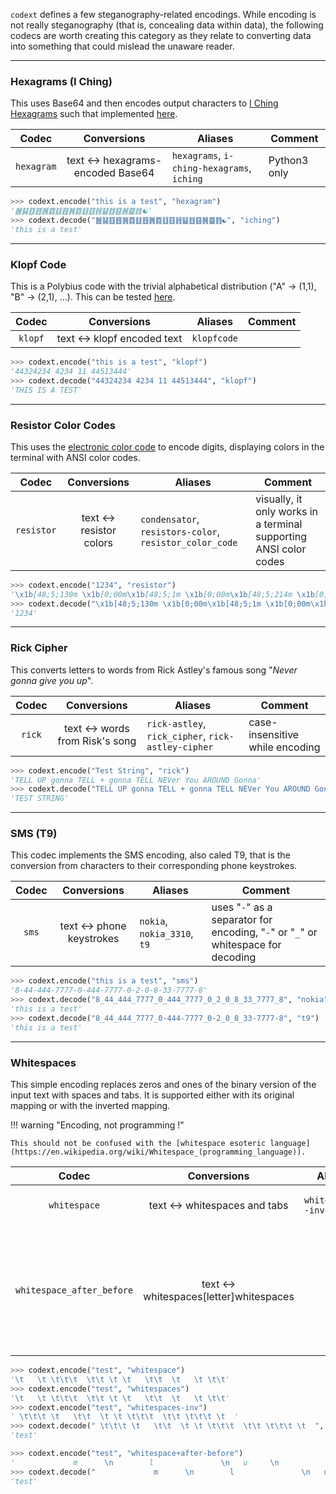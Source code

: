 `codext` defines a few steganography-related encodings. While encoding is not really steganography (that is, concealing data within data), the following codecs are worth creating this category as they relate to converting data into something that could mislead the unaware reader.

-----

### Hexagrams (I Ching)

This uses Base64 and then encodes output characters to [I Ching Hexagrams](https://en.wikipedia.org/wiki/Hexagram_%28I_Ching%29) such that implemented [here](https://github.com/qntm/hexagram-encode).

**Codec** | **Conversions** | **Aliases** | **Comment**
:---: | :---: | --- | ---
`hexagram` | text <-> hexagrams-encoded Base64 | `hexagrams`, `i-ching-hexagrams`, `iching` | Python3 only

```python
>>> codext.encode("this is a test", "hexagram")
'䷰䷭䷚䷔䷞䷺䷗䷔䷞䷺䷗䷚䷏䷊䷂䷕䷞䷈䷇☯'
>>> codext.decode("䷰䷭䷚䷔䷞䷺䷗䷔䷞䷺䷗䷚䷏䷊䷂䷕䷞䷈䷇☯", "iching")
'this is a test'
```

-----

### Klopf Code

This is a Polybius code with the trivial alphabetical distribution ("A" -> (1,1), "B" -> (2,1), ...). This can be tested [here](https://gc.de/gc/klopfcode/).

**Codec** | **Conversions** | **Aliases** | **Comment**
:---: | :---: | --- | ---
`klopf` | text <-> klopf encoded text | `klopfcode` | 

```python
>>> codext.encode("this is a test", "klopf")
'44324234 4234 11 44513444'
>>> codext.decode("44324234 4234 11 44513444", "klopf")
'THIS IS A TEST'
```

-----

### Resistor Color Codes

This uses the [electronic color code](https://en.wikipedia.org/wiki/Electronic_color_code#Resistor_color-coding) to encode digits, displaying colors in the terminal with ANSI color codes.

**Codec** | **Conversions** | **Aliases** | **Comment**
:---: | :---: | --- | ---
`resistor` | text <-> resistor colors | `condensator`, `resistors-color`, `resistor_color_code` | visually, it only works in a terminal supporting ANSI color codes

```python
>>> codext.encode("1234", "resistor")
'\x1b[48;5;130m \x1b[0;00m\x1b[48;5;1m \x1b[0;00m\x1b[48;5;214m \x1b[0;00m\x1b[48;5;11m \x1b[0;00m'
>>> codext.decode("\x1b[48;5;130m \x1b[0;00m\x1b[48;5;1m \x1b[0;00m\x1b[48;5;214m \x1b[0;00m\x1b[48;5;11m \x1b[0;00m", "condensators_color")
'1234'
```

-----

### Rick Cipher

This converts letters to words from Rick Astley's famous song "*Never gonna give you up*".

**Codec** | **Conversions** | **Aliases** | **Comment**
:---: | :---: | --- | ---
`rick` | text <-> words from Risk's song | `rick-astley`, `rick_cipher`, `rick-astley-cipher` | case-insensitive while encoding

```python
>>> codext.encode("Test String", "rick")
'TELL UP gonna TELL + gonna TELL NEVer You AROUND Gonna'
>>> codext.decode("TELL UP gonna TELL + gonna TELL NEVer You AROUND Gonna", "rick")
'TEST STRING'
```

-----

### SMS (T9)

This codec implements the SMS encoding, also caled T9, that is the conversion from characters to their corresponding phone keystrokes.

**Codec** | **Conversions** | **Aliases** | **Comment**
:---: | :---: | --- | ---
`sms` | text <-> phone keystrokes | `nokia`, `nokia_3310`, `t9` | uses "`-`" as a separator for encoding, "`-`" or "`_`" or whitespace for decoding

```python
>>> codext.encode("this is a test", "sms")
'8-44-444-7777-0-444-7777-0-2-0-8-33-7777-8'
>>> codext.decode("8_44_444_7777_0_444_7777_0_2_0_8_33_7777_8", "nokia")
'this is a test'
>>> codext.decode("8_44_444_7777_0-444-7777_0-2_0_8_33-7777-8", "t9")
'this is a test'
```

-----

### Whitespaces

This simple encoding replaces zeros and ones of the binary version of the input text with spaces and tabs. It is supported either with its original mapping or with the inverted mapping.

!!! warning "Encoding, not programming !"
    
    This should not be confused with the [whitespace esoteric language](https://en.wikipedia.org/wiki/Whitespace_(programming_language)).

**Codec** | **Conversions** | **Aliases** | **Comment**
:---: | :---: | --- | ---
`whitespace` | text <-> whitespaces and tabs | `whitespaces?-inv(erted)?` | The default encoding uses tabs for zeros and spaces for ones
`whitespace_after_before` | text <-> whitespaces[letter]whitespaces | | This codec encodes characters as new characters with whitespaces before and after according to an equation described in the codec name (e.g. "`whitespace+2*after-3*before`")

```python
>>> codext.encode("test", "whitespace")
'\t   \t \t\t\t  \t\t \t \t   \t\t  \t   \t \t\t'
>>> codext.encode("test", "whitespaces")
'\t   \t \t\t\t  \t\t \t \t   \t\t  \t   \t \t\t'
>>> codext.encode("test", "whitespaces-inv")
' \t\t\t \t   \t\t  \t \t \t\t\t  \t\t \t\t\t \t  '
>>> codext.decode(" \t\t\t \t   \t\t  \t \t \t\t\t  \t\t \t\t\t \t  ", "whitespaces_inverted")
'test'
```

```python
>>> codext.encode("test", "whitespace+after-before")
'             m      \n        l               \n   u     \n            m     '
>>> codext.decode("             m      \n        l               \n   u     \n            m     ", "whitespace+after-before")
'test'
```
